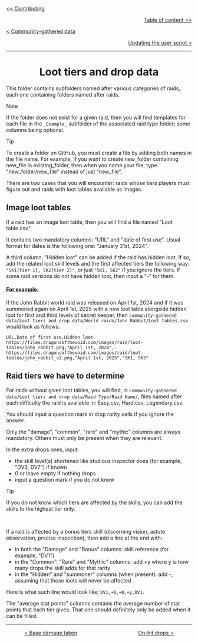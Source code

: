 <div align="left">
  
  [<< Contributing](/CONTRIBUTING.md)
  
</div>

<div align="right">
  
  [Table of content >>](table-of-content.md)
  
</div>

<div align="left">
  
  [< Community-gathered data](community-gathered-data.md)
  
</div>

<div align="right">

  [Updating the user script >](updating-user-script.md)
  
</div>

<hr>

<div align="center">

# Loot tiers and drop data

</div>

This folder contains subfolders named after various categories of raids, each one containing folders named after raids.<br>

> [!Note]
> If the folder does not exist for a given raid, then you will find templates for each file in the `_Example_` subfolder of the associated raid type folder; some columns being optional.

> [!Tip]
> To create a folder on GitHub, you must create a file by adding both names in the file name. For example, if you want to create new_folder containing new_file in existing_folder, then when you name your file, type "new_folder/new_file" instead of just "new_file".

There are two cases that you will encounter: raids whose tiers players must figure out and raids with loot tables available as images.

## Image loot tables

If a raid has an image loot table, then you will find a file named "Loot table.csv"

It contains two mandatory columns: "URL" and "date of first use". Usual format for dates is the following one: "January 31st, 2024".<br>

A third column, "Hidden loot" can be added if the raid has hidden loot. If so, add the related loot skill levels and the first affected tiers the following way: ```"SK1[tier 1], SK2[tier 2]"```, or just ```"SK1, SK2"``` if you ignore the tiers. If some raid versions do not have hidden loot, then input a "-" for them.

#### <ins>For example:</ins> 
If the John Rabbit world raid was released on April 1st, 2024 and if it was summoned again on April 1st, 2025 with a new loot table alongside hidden loot for first and third levels of secret keeper, then `community-gathered data/Loot tiers and drop data/World raids/John Rabbit/Loot tables.csv` would look as follows: 
```
URL,Date of first use,Hidden loot
https://files.dragonsofthevoid.com/images/raid/loot-tables/john_rabbit.png,"April 1st, 2024",-
https://files.dragonsofthevoid.com/images/raid/loot-tables/john_rabbit_v2.png,"April 1st, 2025","SK1, SK3"
```

## Raid tiers we have to determine

For raids without given loot tables, you will find, in `community-gathered data/Loot tiers and drop data/Raid Type/Raid Name/`, files named after each difficulty the raid is available in: Easy.csv, Hard.csv, Legendary.csv.<br>

You should input a question mark in drop rarity cells if you ignore the answer.<br>

Only the "damage", "common", "rare" and "mythic" columns are always mandatory. Others must only be present when they are relevant.<br>

In the extra drops ones, input:
* the skill level(s) shortened like studious inspector does (for example, "DV3, DV7") if known
* 0 or leave empty if nothing drops
* input a question mark if you do not know

> [!Tip]
> If you do not know which tiers are affected by the skills, you can add the skills to the highest tier only.

<br>
  
If a raid is affected by a bonus tiers skill (discerning vision, astute observation, precise inspection), then add a line at the end with:
* in both the "Damage" and "Bonus" columns: skill reference (for example, "DV1")
* in the "Common", "Rare" and "Mythic" columns: add +y where y is how many drops the skill adds for that rarity
* in the "Hidden" and "summoner" columns (when present): add -, assuming that those loots will never be affected
  
Here is what such line would look like; `DV1,+0,+0,+y,DV1`.<br>

The "average stat points" columns contains the average number of stat points that each tier gives. That one should definitely only be added when it can be filled.

<hr>

<div align="center">
  
  [< Base damage taken](base-damage-taken-folder.md) $~~~~~~~~~~~~~~~~~~~~~~~~~~~~~~~~~~~~~~~~$ [On-hit drops >](on-hit-drops-folder.md)
  
</div>
